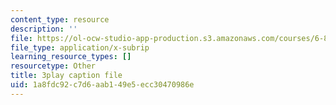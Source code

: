 ```yaml
---
content_type: resource
description: ''
file: https://ol-ocw-studio-app-production.s3.amazonaws.com/courses/6-890-algorithmic-lower-bounds-fun-with-hardness-proofs-fall-2014/1a8fdc92c7d6aab149e5ecc30470986e_TUbfCY_8Dzs.srt
file_type: application/x-subrip
learning_resource_types: []
resourcetype: Other
title: 3play caption file
uid: 1a8fdc92-c7d6-aab1-49e5-ecc30470986e
---
```

